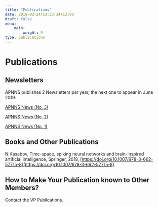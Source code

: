 ```yaml
---
title: "Publications"
date: 2019-03-24T13:33:34+13:00
draft: false
menu:
    main:
        weight: 9
type: publications
---
```


# Publications

## Newsletters

APNNS publishes 2 Newsletters per year, the next one to appear in June 2019.

[APNNS News (No. 3)](/pdf/APNNS-Newsletter2018-10-12.pdf)

[APNNS News (No. 2)](/pdf/APNNS_NEWS20161230.pdf)

[APNNS News (No. 1)](/pdf/APNNS_NEWS201605.pdf)

## Books and Other Publications

N.Kasabov, Time-space, spiking neural networks and brain-inspired artificial intelligence, Springer, 2018, [https://doi.org/10.1007/978-3-662-57715-8](https://doi.org/10.1007/978-3-662-57715-8).

## How to Make Your Publication known to Other Members?

Contact the VP Publications.